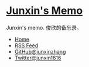 # [Junxin's Memo](https://junxinzhang.github.io/)

Junxin's memo.
俊欣的备忘录。

- [Home](https://junxinzhang.github.io/)
- [RSS Feed](https://junxinzhang.github.io/feed.xml)
- [GitHub@junxinzhang](https://github.com/junxinzhang)
- [Twitter@junxin1616](https://twitter.com/junxin1616)